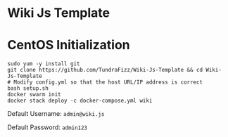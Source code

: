 # Wiki Js Template

# CentOS Initialization
```
sudo yum -y install git
git clone https://github.com/TundraFizz/Wiki-Js-Template && cd Wiki-Js-Template
# Modify config.yml so that the host URL/IP address is correct
bash setup.sh
docker swarm init
docker stack deploy -c docker-compose.yml wiki
```

Default Username: `admin@wiki.js`

Default Password: `admin123`
